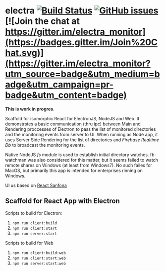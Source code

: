 # electra [![Build Status](https://travis-ci.org/olegkleiman/electra.svg?branch=master)](https://travis-ci.org/olegkleiman/electra) [![GitHub issues](https://img.shields.io/github/issues/olegkleiman/electra.svg)](https://github.com/olegkleiman/electra/issues) [![Join the chat at https://gitter.im/electra_monitor](https://badges.gitter.im/Join%20Chat.svg)](https://gitter.im/electra_monitor?utm_source=badge&utm_medium=badge&utm_campaign=pr-badge&utm_content=badge)

**This is work in progres**. 

Scaffold for isomorphic React for ElectronJS, NodeJS and Web. It demonstrstes a basic communication (thru ipc) between Main and Rendering proccesses of Electron to pass the list of monitored directories and the monitoring events from server to UI. 
When running as Node app, it uses Server Side Rendering for the list of directories and *Firebase Realtime Db* to broadcast the monitoring events.

Native NodeJS *fs* module is used to establish initial directory watches. fb-watchman was also considered for this matter, but it seems failed to watch remote shares on Windows (at least from Windows7). No such failes for MacOS, but primarily this app is intended for enterprises rinning on Windows. 

UI us based on [React Sanfona](https://github.com/daviferreira/react-sanfona)

## Scaffold for React App with Electron

Scripts to build for Electron:
1. `npm run client:build`
2. `npm run client:start`
3. `npm run server:start`

Scripts to build for Web
1. `npm run client:build:web`
2. `npm run client:start:web`
3. `npm run server:start:web`
